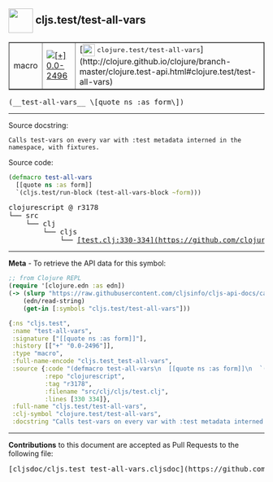 ## <img width="48px" valign="middle" src="http://i.imgur.com/Hi20huC.png"> cljs.test/test-all-vars

 <table border="1">
<tr>

<td>macro</td>
<td><a href="https://github.com/cljsinfo/cljs-api-docs/tree/0.0-2496"><img valign="middle" alt="[+] 0.0-2496" src="https://img.shields.io/badge/+-0.0--2496-lightgrey.svg"></a> </td>
<td>
[<img height="24px" valign="middle" src="http://i.imgur.com/1GjPKvB.png"> <samp>clojure.test/test-all-vars</samp>](http://clojure.github.io/clojure/branch-master/clojure.test-api.html#clojure.test/test-all-vars)
</td>
</tr>
</table>

 <samp>
(__test-all-vars__ \[quote ns :as form\])<br>
</samp>

---




Source docstring:

```
Calls test-vars on every var with :test metadata interned in the
namespace, with fixtures.
```

Source code:

```clj
(defmacro test-all-vars
  [[quote ns :as form]]
  `(cljs.test/run-block (test-all-vars-block ~form)))
```

 <pre>
clojurescript @ r3178
└── src
    └── clj
        └── cljs
            └── <ins>[test.clj:330-334](https://github.com/clojure/clojurescript/blob/r3178/src/clj/cljs/test.clj#L330-L334)</ins>
</pre>


---

__Meta__ - To retrieve the API data for this symbol:

```clj
;; from Clojure REPL
(require '[clojure.edn :as edn])
(-> (slurp "https://raw.githubusercontent.com/cljsinfo/cljs-api-docs/catalog/cljs-api.edn")
    (edn/read-string)
    (get-in [:symbols "cljs.test/test-all-vars"]))
```

```clj
{:ns "cljs.test",
 :name "test-all-vars",
 :signature ["[[quote ns :as form]]"],
 :history [["+" "0.0-2496"]],
 :type "macro",
 :full-name-encode "cljs.test_test-all-vars",
 :source {:code "(defmacro test-all-vars\n  [[quote ns :as form]]\n  `(cljs.test/run-block (test-all-vars-block ~form)))",
          :repo "clojurescript",
          :tag "r3178",
          :filename "src/clj/cljs/test.clj",
          :lines [330 334]},
 :full-name "cljs.test/test-all-vars",
 :clj-symbol "clojure.test/test-all-vars",
 :docstring "Calls test-vars on every var with :test metadata interned in the\nnamespace, with fixtures."}

```

---

__Contributions__ to this document are accepted as Pull Requests to the following file:

 <pre>
[cljsdoc/cljs.test_test-all-vars.cljsdoc](https://github.com/cljsinfo/cljs-api-docs/blob/master/cljsdoc/cljs.test_test-all-vars.cljsdoc)
</pre>

